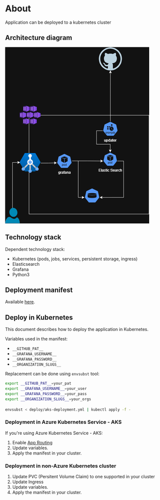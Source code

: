 # About

Application can be deployed to a kubernetes cluster

## Architecture diagram

![](/image/aks.drawio.png)

## Technology stack

Dependent technology stack:

- Kubernetes (pods, jobs, services, persistent storage, ingress)
- Elasticsearch
- Grafana
- Python3

## Deployment manifest

Available [here](aks-deployment.yml).

## Deploy in Kubernetes
This document describes how to deploy the application in Kubernetes.

Variables used in the manifest:
 - `__GITHUB_PAT__`
 - `__GRAFANA_USERNAME__`
 - `__GRAFANA_PASSWORD__`
 - `__ORGANIZATION_SLUGS__`

Replacement can be done using `envsubst` tool:

```sh
export __GITHUB_PAT__=your_pat
export __GRAFANA_USERNAME__=your_user
export __GRAFANA_PASSWORD__=your_pass
export __ORGANIZATION_SLUGS__=your_orgs

envsubst < deploy/aks-deployment.yml | kubectl apply -f -
```

### Deployment in Azure Kubernetes Service - AKS

If you're using Azure Kubernetes Service - AKS:
1. Enable [App Routing](https://learn.microsoft.com/en-us/azure/aks/app-routing)
2. Update variables.
3. Apply the manifest in your cluster.

### Deployment in non-Azure Kubernetes cluster

1. Update PVC (Persitent Volume Claim) to one supported in your cluster
2. Update Ingress
3. Update variables.
4. Apply the manifest in your cluster.